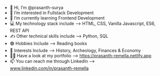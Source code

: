 - 👋 Hi, I’m @prasanth-surya
- 👀 I’m interested in Fullstack Development
- 🌱 I’m currently learning Frontend Development
- 💻 My technology stack include -->  HTML, CSS, Vanilla Javascript, ES6, REST API
- ✍ Other technical skills include --> Python, SQL
- 🟢 Hobbies Include --> Reading books
- 🔷 Interests Include --> History, Archeology, Finances & Economy
- 👨‍💻 Have a look at my portfolio --> https://prasanth-remella.netlify.app
- 📫 You can reach me through LinkedIn -->  www.linkedin.com/in/prasanth-remella


<!---
prasanth-surya/prasanth-surya is a ✨ special ✨ repository because its `README.md` (this file) appears on your GitHub profile.
You can click the Preview link to take a look at your changes.
--->
